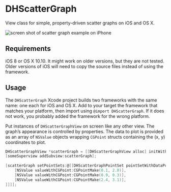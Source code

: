 # DHScatterGraph #

View class for simple, property-driven scatter graphs on iOS and OS X.

<img src="http://douglashill.co/files/DHScatterGraph-iPhone-screen-shot.png" alt="screen shot of scatter graph example on iPhone">


## Requirements ##

iOS 8 or OS X 10.10. It might work on older versions, but they are not tested. Older versions of iOS will need to copy the source files instead of using the framework.


## Usage ##

The `DHScatterGraph` Xcode project builds two frameworks with the same name: one each for iOS and OS X. Add to your target the framework that matches your platform, then import using `@import DHScatterGraph`. If it does not work, you probably added the framework for the wrong platform.

Put instances of `DHScatterGraphView` on screen like any other view. The graph’s appearance is controlled by properties. The data to plot is provided as an array of `NSValue` objects wrapping `CGPoint` structs containing the (x, y) coordinates to plot.

```objective-c
DHScatterGraphView *scatterGraph = [[DHScatterGraphView alloc] initWithFrame:CGRectMake(0, 0, 100, 100)];
[someSuperview addSubview:scatterGraph];
	
[scatterGraph setPointSets:@[[DHScatterGraphPointSet pointSetWithDataPoints:@[
	[NSValue valueWithCGPoint:CGPointMake(0.1, 2.0)],
	[NSValue valueWithCGPoint:CGPointMake(0.9, 0.3)],
	[NSValue valueWithCGPoint:CGPointMake(2.4, 3.1)],
]]]];
```
